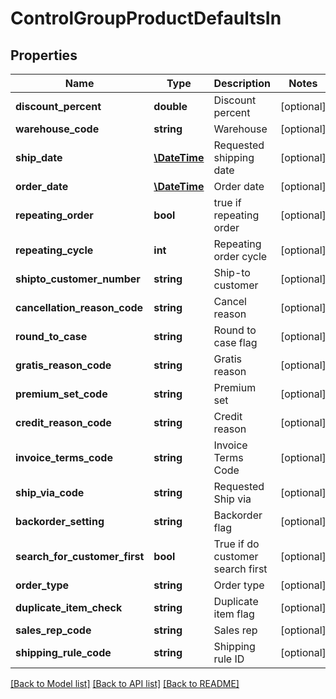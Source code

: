 # ControlGroupProductDefaultsIn

## Properties
Name | Type | Description | Notes
------------ | ------------- | ------------- | -------------
**discount_percent** | **double** | Discount percent | [optional] 
**warehouse_code** | **string** | Warehouse | [optional] 
**ship_date** | [**\DateTime**](\DateTime.md) | Requested shipping date | [optional] 
**order_date** | [**\DateTime**](\DateTime.md) | Order date | [optional] 
**repeating_order** | **bool** | true if repeating order | [optional] 
**repeating_cycle** | **int** | Repeating order cycle | [optional] 
**shipto_customer_number** | **string** | Ship-to customer | [optional] 
**cancellation_reason_code** | **string** | Cancel reason | [optional] 
**round_to_case** | **string** | Round to case flag | [optional] 
**gratis_reason_code** | **string** | Gratis reason | [optional] 
**premium_set_code** | **string** | Premium set | [optional] 
**credit_reason_code** | **string** | Credit reason | [optional] 
**invoice_terms_code** | **string** | Invoice Terms Code | [optional] 
**ship_via_code** | **string** | Requested Ship via | [optional] 
**backorder_setting** | **string** | Backorder flag | [optional] 
**search_for_customer_first** | **bool** | True if do customer search first | [optional] 
**order_type** | **string** | Order type | [optional] 
**duplicate_item_check** | **string** | Duplicate item flag | [optional] 
**sales_rep_code** | **string** | Sales rep | [optional] 
**shipping_rule_code** | **string** | Shipping rule ID | [optional] 

[[Back to Model list]](../README.md#documentation-for-models) [[Back to API list]](../README.md#documentation-for-api-endpoints) [[Back to README]](../README.md)


